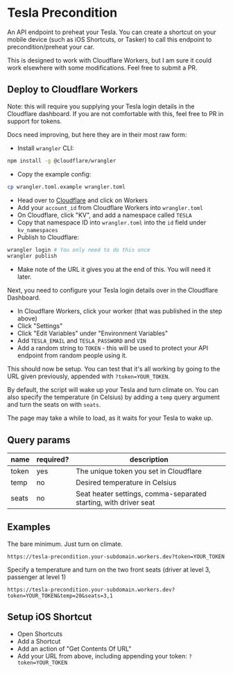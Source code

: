 # Tesla Precondition

An API endpoint to preheat your Tesla. You can create a shortcut on your mobile device (such as iOS Shortcuts, or Tasker) to call this endpoint to precondition/preheat your car.

This is designed to work with Cloudflare Workers, but I am sure it could work elsewhere with some modifications. Feel free to submit a PR.

## Deploy to Cloudflare Workers

Note: this will require you supplying your Tesla login details in the Cloudflare dashboard. If you are not comfortable with this, feel free to PR in support for tokens.

Docs need improving, but here they are in their most raw form:

- Install `wrangler` CLI:

```bash
npm install -g @cloudflare/wrangler
```

- Copy the example config:

```bash
cp wrangler.toml.example wrangler.toml
```

- Head over to [Cloudflare](https://dash.cloudflare.com/) and click on Workers
- Add your `account_id` from Cloudflare Workers into `wrangler.toml`
- On Cloudflare, click "KV", and add a namespace called `TESLA`
- Copy that namespace ID into `wrangler.toml` into the `id` field under `kv_namespaces`
- Publish to Cloudflare:

```bash
wrangler login # You only need to do this once
wrangler publish
```

- Make note of the URL it gives you at the end of this. You will need it later.

Next, you need to configure your Tesla login details over in the Cloudflare Dashboard.

- In Cloudflare Workers, click your worker (that was published in the step above)
- Click "Settings"
- Click "Edit Variables" under "Environment Variables"
- Add `TESLA_EMAIL` and `TESLA_PASSWORD` and `VIN`
- Add a random string to `TOKEN` - this will be used to protect your API endpoint from random people using it.

This should now be setup. You can test that it's all working by going to the URL given previously, appended with `?token=YOUR_TOKEN`.

By default, the script will wake up your Tesla and turn climate on. You can also specify the temperature (in Celsius) by adding a `temp` query argument and turn the seats on with `seats`.

The page may take a while to load, as it waits for your Tesla to wake up.

## Query params

| name  | required? | description                                                      |
| ----- | --------- | ---------------------------------------------------------------- |
| token | yes       | The unique token you set in Cloudflare                           |
| temp  | no        | Desired temperature in Celsius                                   |
| seats | no        | Seat heater settings, comma-separated starting, with driver seat |

## Examples

The bare minimum. Just turn on climate.

```
https://tesla-precondition.your-subdomain.workers.dev?token=YOUR_TOKEN
```

Specify a temperature and turn on the two front seats (driver at level 3, passenger at level 1)

```
https://tesla-precondition.your-subdomain.workers.dev?token=YOUR_TOKEN&temp=20&seats=3,1
```

## Setup iOS Shortcut

- Open Shortcuts
- Add a Shortcut
- Add an action of "Get Contents Of URL"
- Add your URL from above, including appending your token: `?token=YOUR_TOKEN`
